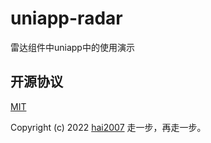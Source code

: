 # uniapp-radar
雷达组件中uniapp中的使用演示

开源协议
---------------------------------------
[MIT](https://github.com/clunch-contrib/uniapp-radar/blob/master/LICENSE)

Copyright (c) 2022 [hai2007](https://hai2007.gitee.io/sweethome/) 走一步，再走一步。
